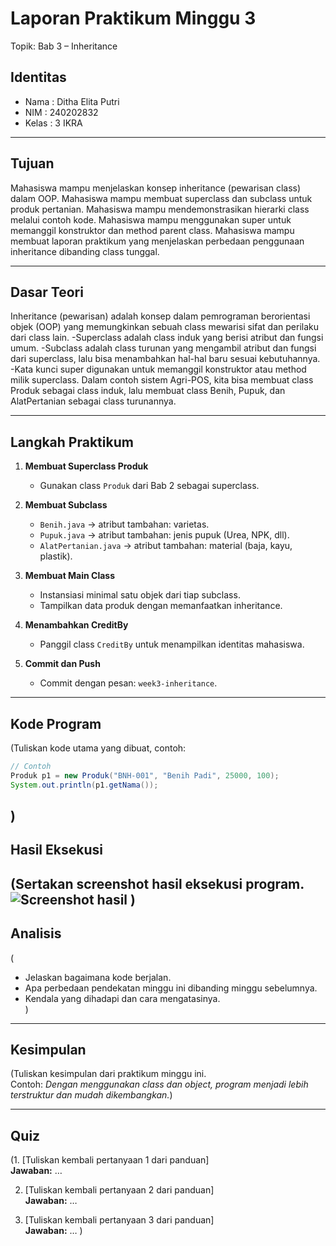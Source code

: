 # Laporan Praktikum Minggu 3 
Topik: Bab 3 – Inheritance

## Identitas
- Nama  : Ditha Elita Putri
- NIM   : 240202832
- Kelas : 3 IKRA

---

## Tujuan
Mahasiswa mampu menjelaskan konsep inheritance (pewarisan class) dalam OOP.
Mahasiswa mampu membuat superclass dan subclass untuk produk pertanian.
Mahasiswa mampu mendemonstrasikan hierarki class melalui contoh kode.
Mahasiswa mampu menggunakan super untuk memanggil konstruktor dan method parent class.
Mahasiswa mampu membuat laporan praktikum yang menjelaskan perbedaan penggunaan inheritance dibanding class tunggal.

---

## Dasar Teori
Inheritance (pewarisan) adalah konsep dalam pemrograman berorientasi objek (OOP) yang memungkinkan sebuah class mewarisi sifat dan perilaku dari class lain.
  -Superclass adalah class induk yang berisi atribut dan fungsi umum.
  -Subclass adalah class turunan yang mengambil atribut dan fungsi dari superclass, lalu bisa menambahkan hal-hal baru sesuai kebutuhannya.
 -Kata kunci super digunakan untuk memanggil konstruktor atau method milik superclass.
Dalam contoh sistem Agri-POS, kita bisa membuat class Produk sebagai class induk, lalu membuat class Benih, Pupuk, dan AlatPertanian sebagai class turunannya.

---

## Langkah Praktikum
1. **Membuat Superclass Produk**
    - Gunakan class `Produk` dari Bab 2 sebagai superclass.

2. **Membuat Subclass**
    - `Benih.java` → atribut tambahan: varietas.
    - `Pupuk.java` → atribut tambahan: jenis pupuk (Urea, NPK, dll).
    - `AlatPertanian.java` → atribut tambahan: material (baja, kayu, plastik).

3. **Membuat Main Class**
    - Instansiasi minimal satu objek dari tiap subclass.
    - Tampilkan data produk dengan memanfaatkan inheritance.

4. **Menambahkan CreditBy**
    - Panggil class `CreditBy` untuk menampilkan identitas mahasiswa.

5. **Commit dan Push**
    - Commit dengan pesan: `week3-inheritance`.

---

## Kode Program
(Tuliskan kode utama yang dibuat, contoh:  

```java
// Contoh
Produk p1 = new Produk("BNH-001", "Benih Padi", 25000, 100);
System.out.println(p1.getNama());
```
)
---

## Hasil Eksekusi
(Sertakan screenshot hasil eksekusi program.  
![Screenshot hasil](screenshots/hasil.png)
)
---

## Analisis
(
- Jelaskan bagaimana kode berjalan.  
- Apa perbedaan pendekatan minggu ini dibanding minggu sebelumnya.  
- Kendala yang dihadapi dan cara mengatasinya.  
)
---

## Kesimpulan
(Tuliskan kesimpulan dari praktikum minggu ini.  
Contoh: *Dengan menggunakan class dan object, program menjadi lebih terstruktur dan mudah dikembangkan.*)

---

## Quiz
(1. [Tuliskan kembali pertanyaan 1 dari panduan]  
   **Jawaban:** …  

2. [Tuliskan kembali pertanyaan 2 dari panduan]  
   **Jawaban:** …  

3. [Tuliskan kembali pertanyaan 3 dari panduan]  
   **Jawaban:** …  )
